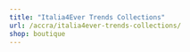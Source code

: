 ```yaml
---
title: "Italia4Ever Trends Collections"
url: /accra/italia4ever-trends-collections/
shop: boutique
---
```

